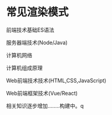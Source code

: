 # 常见渲染模式

前端技术基础ES语法

服务器端技术(Node/Java)

计算机网络

计算机组成原理

Web前端技术技术(HTML,CSS,JavaScript)

Web前端框架技术(Vue/React)

相关知识逐步增加........构建中。q
